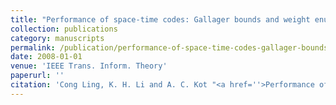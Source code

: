 ```yaml
---
title: "Performance of space-time codes: Gallager bounds and weight enumeration"
collection: publications
category: manuscripts
permalink: /publication/performance-of-space-time-codes-gallager-bounds-and-weight-enumeration
date: 2008-01-01
venue: 'IEEE Trans. Inform. Theory'
paperurl: ''
citation: 'Cong Ling, K. H. Li and A. C. Kot "<a href=''>Performance of space-time codes: Gallager bounds and weight enumeration</a>", IEEE Trans. Inform. Theory, vol. 54, pp. 3592-3610, Aug. 2008.'
---
```

